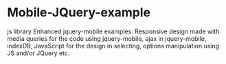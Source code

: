 # Mobile-JQuery-example
js library
Enhanced jquery-mobile examples:
Responsive design made with media queries for the code using jquery-mobile, 
ajax in jquery-mobile, 
indexDB, 
JavaScript for the design in selecting, 
options manipulation using JS and/or JQuery etc.
